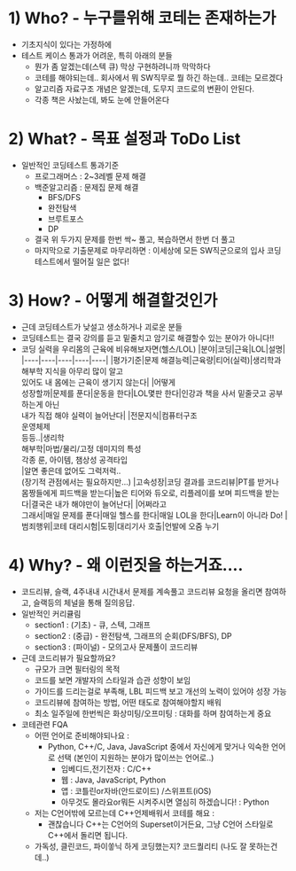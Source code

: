 # 1) Who? - 누구를위해 코테는 존재하는가
  - 기초지식이 있다는 가정하에
  - 테스트 케이스 통과가 어려운, 특히 아래의 분들
    - 뭔가 좀 알겠는데(스텍 큐) 막상 구현하려니까 막막하다
    - 코테를 해야되는데.. 회사에서 뭐 SW직무로 뭘 하긴 하는데.. 코테는 모르겠다
    - 알고리즘 자료구조 개념은 알겠는데, 도무지 코드로의 변환이 안된다.
    - 각종 책은 사놨는데, 봐도 눈에 안들어온다
# 2) What? - 목표 설정과 ToDo List   
  - 일반적인 코딩테스트 통과기준 
    - 프로그래머스 : 2~3레벨 문제 해결
    - 백준알고리즘 : 문제집 문제 해결 
      - BFS/DFS
      - 완전탐색
      - 브루트포스
      - DP
    - 결국 위 두가지 문제를 한번 싹~ 풀고, 복습하면서 한번 더 풀고 
    - 마지막으로 기출문제로 마무리하면 : 이세상에 모든 SW직군으로의 입사 코딩테스트에서 떨어질 일은 없다!
# 3) How? - 어떻게 해결할것인가    
  - 근데 코딩테스트가 낮설고 생소하거나 괴로운 분들
  - 코딩테스트는 결국 강의를 듣고 밑줄치고 암기로 해결할수 있는 분야가 아니다!!
  - 코딩 실력을 우리몸의 근육에 비유해보자면(헬스/LOL)
    |분야|코딩|근육|LOL|설명|
    |----|----|----|----|----|
    |평가기준|문제 해결능력|근육량|티어(실력)|생리학과 해부학 지식을 아무리 많이 알고<br> 있어도 내 몸에는 근육이 생기지 않는다|
    |어떻게<br>성장할까|문제를 푼다|운동을 한다|LOL몇판 한다|인강과 책을 사서 밑줄긋고 공부하는게 아닌<br> 내가 직접 해야 실력이 늘어난다|
    |전문지식|컴퓨터구조<br>운영체제 <br>등등..|생리학<br>해부학|마법/물리/고정 데미지의 특성<br>각종 룬, 아이템, 챔상성 공격타입<br> |알면 좋은데 없어도 그럭저럭.. <br>(장기적 관점에서는 필요하지만...)
    |고속성장|코딩 결과를 코드리뷰|PT를 받거나 몸짱들에게 피드백을 받는다|높은 티어와 듀오로, 리플레이를 보며 피드백을 받는다|결국은 내가 해야만이 늘어난다|
    |어쩌라고<br>그래서|매일 문제를 푼다|매일 헬스를 한다|매일 LOL을 한다|Learn이 아니라 Do! 
    |범죄행위|코테 대리시험|도핑|대리기사 호출|언발에 오줌 누기
# 4) Why? - 왜 이런짓을 하는거죠....
  - 코드리뷰, 슬랙, 4주내내 시간내서 문제를 계속풀고 코드리뷰 요청을 올리면 참여하고, 슬랙등의 체널을 통해 질의응답.
  - 일반적인 커리큘림
    - section1 : (기초) - 큐, 스텍, 그래프
    - section2 : (중급) - 완전탐색, 그래프의 순회(DFS/BFS), DP
    - section3 : (파이널) - 모의고사 문제풀이 코드리뷰
  - 근데 코드리뷰가 필요할까요?
    - 규모가 크면 필터링의 목적
    - 코드를 보면 개발자의 스타일과 습관 성향이 보임
    - 가이드를 드리는걸로 부족해, LBL 피드백 보고 개선의 노력이 있어야 성장 가능
    - 코드리뷰에 참여하는 방법, 어떤 태도로 참여해야할지 배워
    - 최소 일주일에 한번씩은 화상미팅/오프미팅 : 대화를 하며 참여하는게 중요
  - 코테관련 FQA
    - 어떤 언어로 준비해야되나요 : 
        - Python, C++/C, Java, JavaScript 중에서 자신에게 맞거나 익숙한 언어로 선택 (본인이 지원하는 분야가 많이쓰는 언어로..)
          - 임베디드,전기전자 : C/C++
          - 웹 : Java, JavaScript, Python
          - 앱 : 코틀린or자바(안드로이드) /스위프트(iOS)
          - 아무것도 몰라요or뭐든 시켜주시면 열심히 하겠습니다! : Python
    - 저는 C언어밖에 모르는데 C++언제배워서 코테를 해요 : 
        - 괜찮습니다 C++는 C언어의 Superset이거든요, 그냥 C언어 스타일로 C++에서 돌리면 됩니다.
    - 가독성, 클린코드, 파이쏳닉 하게 코딩했는지? 코드퀄리티 (나도 잘 못하는건데..)



